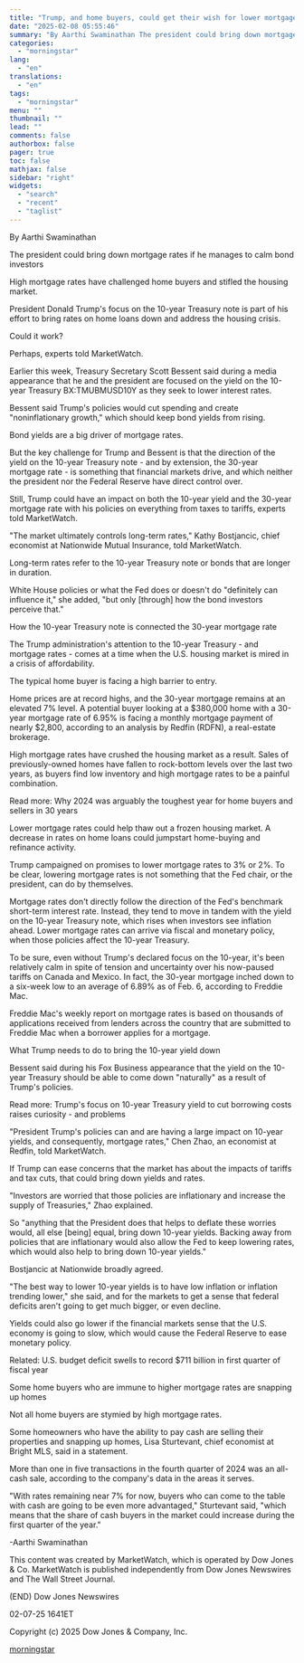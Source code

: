 ```yaml
---
title: "Trump, and home buyers, could get their wish for lower mortgage rates - if markets cooperate"
date: "2025-02-08 05:55:46"
summary: "By Aarthi Swaminathan The president could bring down mortgage rates if he manages to calm bond investors High mortgage rates have challenged home buyers and stifled the housing market. President Donald Trump's focus on the 10-year Treasury note is part of his effort to bring rates on home loans down..."
categories:
  - "morningstar"
lang:
  - "en"
translations:
  - "en"
tags:
  - "morningstar"
menu: ""
thumbnail: ""
lead: ""
comments: false
authorbox: false
pager: true
toc: false
mathjax: false
sidebar: "right"
widgets:
  - "search"
  - "recent"
  - "taglist"
---
```


By Aarthi Swaminathan

The president could bring down mortgage rates if he manages to calm bond investors

High mortgage rates have challenged home buyers and stifled the housing market.

President Donald Trump's focus on the 10-year Treasury note is part of his effort to bring rates on home loans down and address the housing crisis.

Could it work?

Perhaps, experts told MarketWatch.

Earlier this week, Treasury Secretary Scott Bessent said during a media appearance that he and the president are focused on the yield on the 10-year Treasury BX:TMUBMUSD10Y as they seek to lower interest rates.

Bessent said Trump's policies would cut spending and create "noninflationary growth," which should keep bond yields from rising.

Bond yields are a big driver of mortgage rates.

But the key challenge for Trump and Bessent is that the direction of the yield on the 10-year Treasury note - and by extension, the 30-year mortgage rate - is something that financial markets drive, and which neither the president nor the Federal Reserve have direct control over.

Still, Trump could have an impact on both the 10-year yield and the 30-year mortgage rate with his policies on everything from taxes to tariffs, experts told MarketWatch.

"The market ultimately controls long-term rates," Kathy Bostjancic, chief economist at Nationwide Mutual Insurance, told MarketWatch.

Long-term rates refer to the 10-year Treasury note or bonds that are longer in duration.

White House policies or what the Fed does or doesn't do "definitely can influence it," she added, "but only [through] how the bond investors perceive that."

How the 10-year Treasury note is connected the 30-year mortgage rate

The Trump administration's attention to the 10-year Treasury - and mortgage rates - comes at a time when the U.S. housing market is mired in a crisis of affordability.

The typical home buyer is facing a high barrier to entry.

Home prices are at record highs, and the 30-year mortgage remains at an elevated 7% level. A potential buyer looking at a $380,000 home with a 30-year mortgage rate of 6.95% is facing a monthly mortgage payment of nearly $2,800, according to an analysis by Redfin (RDFN), a real-estate brokerage.

High mortgage rates have crushed the housing market as a result. Sales of previously-owned homes have fallen to rock-bottom levels over the last two years, as buyers find low inventory and high mortgage rates to be a painful combination.

Read more: Why 2024 was arguably the toughest year for home buyers and sellers in 30 years

Lower mortgage rates could help thaw out a frozen housing market. A decrease in rates on home loans could jumpstart home-buying and refinance activity.

Trump campaigned on promises to lower mortgage rates to 3% or 2%. To be clear, lowering mortgage rates is not something that the Fed chair, or the president, can do by themselves.

Mortgage rates don't directly follow the direction of the Fed's benchmark short-term interest rate. Instead, they tend to move in tandem with the yield on the 10-year Treasury note, which rises when investors see inflation ahead. Lower mortgage rates can arrive via fiscal and monetary policy, when those policies affect the 10-year Treasury.

To be sure, even without Trump's declared focus on the 10-year, it's been relatively calm in spite of tension and uncertainty over his now-paused tariffs on Canada and Mexico. In fact, the 30-year mortgage inched down to a six-week low to an average of 6.89% as of Feb. 6, according to Freddie Mac.

Freddie Mac's weekly report on mortgage rates is based on thousands of applications received from lenders across the country that are submitted to Freddie Mac when a borrower applies for a mortgage.

What Trump needs to do to bring the 10-year yield down

Bessent said during his Fox Business appearance that the yield on the 10-year Treasury should be able to come down "naturally" as a result of Trump's policies.

Read more: Trump's focus on 10-year Treasury yield to cut borrowing costs raises curiosity - and problems

"President Trump's policies can and are having a large impact on 10-year yields, and consequently, mortgage rates," Chen Zhao, an economist at Redfin, told MarketWatch.

If Trump can ease concerns that the market has about the impacts of tariffs and tax cuts, that could bring down yields and rates.

"Investors are worried that those policies are inflationary and increase the supply of Treasuries," Zhao explained.

So "anything that the President does that helps to deflate these worries would, all else [being] equal, bring down 10-year yields. Backing away from policies that are inflationary would also allow the Fed to keep lowering rates, which would also help to bring down 10-year yields."

Bostjancic at Nationwide broadly agreed.

"The best way to lower 10-year yields is to have low inflation or inflation trending lower," she said, and for the markets to get a sense that federal deficits aren't going to get much bigger, or even decline.

Yields could also go lower if the financial markets sense that the U.S. economy is going to slow, which would cause the Federal Reserve to ease monetary policy.

Related: U.S. budget deficit swells to record $711 billion in first quarter of fiscal year

Some home buyers who are immune to higher mortgage rates are snapping up homes

Not all home buyers are stymied by high mortgage rates.

Some homeowners who have the ability to pay cash are selling their properties and snapping up homes, Lisa Sturtevant, chief economist at Bright MLS, said in a statement.

More than one in five transactions in the fourth quarter of 2024 was an all-cash sale, according to the company's data in the areas it serves.

"With rates remaining near 7% for now, buyers who can come to the table with cash are going to be even more advantaged," Sturtevant said, "which means that the share of cash buyers in the market could increase during the first quarter of the year."

-Aarthi Swaminathan

This content was created by MarketWatch, which is operated by Dow Jones & Co. MarketWatch is published independently from Dow Jones Newswires and The Wall Street Journal.

(END) Dow Jones Newswires

02-07-25 1641ET

Copyright (c) 2025 Dow Jones & Company, Inc.

[morningstar](https://www.morningstar.com/news/marketwatch/20250207289/trump-and-home-buyers-could-get-their-wish-for-lower-mortgage-rates-if-markets-cooperate)
